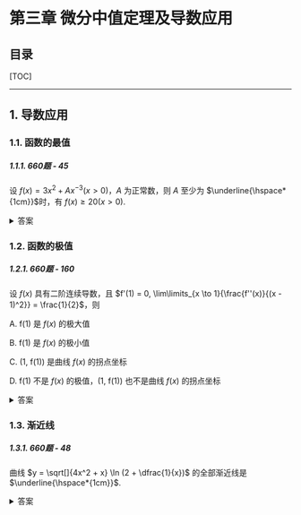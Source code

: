 第三章 微分中值定理及导数应用
===

目录
---

[TOC]

---

## 1. 导数应用

### 1.1. 函数的最值

##### 1.1.1. 660题 - 45

设 $f(x) = 3x^2 + Ax^{-3} (x > 0)$，$A$ 为正常数，则 $A$ 至少为 $\underline{\hspace*{1cm}}$时，有 $f(x) \ge 20 (x > 0)$.

<details>
<summary>答案</summary>
<math-details>

$$
64
$$
</math-details>
</details>

### 1.2. 函数的极值

##### 1.2.1. 660题 - 160

设 $f(x)$ 具有二阶连续导数，且 $f'(1) = 0, \lim\limits_{x \to 1}{\frac{f''(x)}{(x - 1)^2}} = \frac{1}{2}$，则

A. f(1) 是 $f(x)$ 的极大值

B. f(1) 是 $f(x)$ 的极小值

C. (1, f(1)) 是曲线 $f(x)$ 的拐点坐标

D. f(1) 不是 $f(x)$ 的极值，(1, f(1)) 也不是曲线 $f(x)$ 的拐点坐标

<details>
<summary>答案</summary>
<math-details>

$$
B
$$

保号性
</math-details>
</details>

### 1.3. 渐近线

##### 1.3.1. 660题 - 48

曲线 $y = \sqrt[]{4x^2 + x} \ln (2 + \dfrac{1}{x})$ 的全部渐近线是 $\underline{\hspace*{1cm}}$.

<details>
<summary>答案</summary>
<math-details>

$$
x = -\frac{1}{2}, y = (2\ln 2)x + \frac{1}{4} \ln 2 + 1 (x \to + \infty)
$$

$$
y = -(2\ln 2)x - \frac{1}{4} \ln 2 - 1 (x \to -\infty)
$$
</math-details>
</details>
